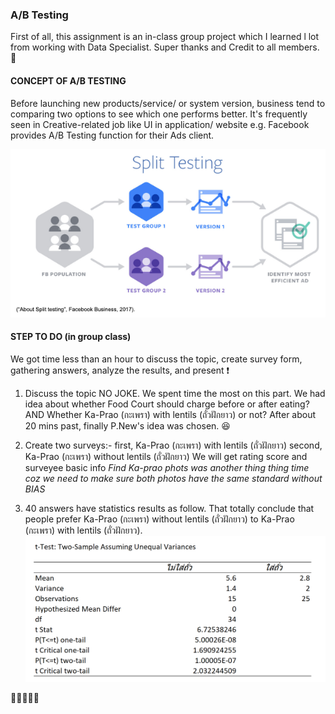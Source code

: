 ### A/B Testing
First of all, this assignment is an in-class group project which I learned l lot from working with Data Specialist.
Super thanks and Credit to all members. :metal:

#### CONCEPT OF A/B TESTING
Before launching new products/service/ or system version, business tend to comparing two options to see which one performs better.
It's frequently seen in Creative-related job like UI in application/ website e.g. Facebook provides A/B Testing function for their Ads client.

![GitHub Logo](Split_testing_op_Facebook-1.png)

#### STEP TO DO (in group class)
We got time less than an hour to discuss the topic, create survey form, gathering answers, analyze the results, and present :exclamation:

1. Discuss the topic
NO JOKE. We spent time the most on this part.
We had idea about whether Food Court should charge before or after eating?
AND Whether Ka-Prao (กะเพรา) with lentils (ถั่วฝักยาว) or not?
After about 20 mins past, finally P.New's idea was chosen. :laughing:

2. Create two surveys:- 
first, Ka-Prao (กะเพรา) with lentils (ถั่วฝักยาว) 
second, Ka-Prao (กะเพรา) without lentils (ถั่วฝักยาว) 
We will get rating score and surveyee basic info
*Find Ka-prao phots was another thing thing time coz we need to make sure both photos have the same standard without BIAS*

3. 40 answers have statistics results as follow.
That totally conclude that people prefer Ka-Prao (กะเพรา) without lentils (ถั่วฝักยาว) to Ka-Prao (กะเพรา) with lentils (ถั่วฝักยาว).
![GitHub Logo](MicrosoftTeams-images.png)

:clap::clap::clap::clap::clap:
